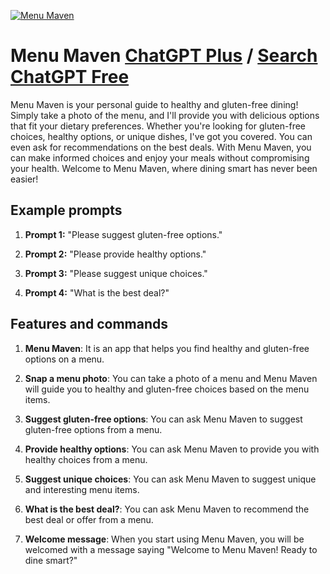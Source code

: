 
[![Menu Maven](https://files.oaiusercontent.com/file-DSn36pPcqIPXh2NQ1WfQMiXw?se=2123-10-16T12%3A08%3A13Z&sp=r&sv=2021-08-06&sr=b&rscc=max-age%3D31536000%2C%20immutable&rscd=attachment%3B%20filename%3Db4a92af8-b78e-40df-894b-f00722324786.png&sig=%2B4fmBEHcDA9hlTzf/j/qj5ZFcFNoz2J4%2BL1un52rgxI%3D)](https://chat.openai.com/g/g-l3g8XoYvm-menu-maven)

# Menu Maven [ChatGPT Plus](https://chat.openai.com/g/g-l3g8XoYvm-menu-maven) / [Search ChatGPT Free](https://gptcall.net/index.html#/?search=Menu%20Maven)

Menu Maven is your personal guide to healthy and gluten-free dining! Simply take a photo of the menu, and I'll provide you with delicious options that fit your dietary preferences. Whether you're looking for gluten-free choices, healthy options, or unique dishes, I've got you covered. You can even ask for recommendations on the best deals. With Menu Maven, you can make informed choices and enjoy your meals without compromising your health. Welcome to Menu Maven, where dining smart has never been easier!

## Example prompts

1. **Prompt 1:** "Please suggest gluten-free options."

2. **Prompt 2:** "Please provide healthy options."

3. **Prompt 3:** "Please suggest unique choices."

4. **Prompt 4:** "What is the best deal?"

## Features and commands

1. **Menu Maven**: It is an app that helps you find healthy and gluten-free options on a menu.

2. **Snap a menu photo**: You can take a photo of a menu and Menu Maven will guide you to healthy and gluten-free choices based on the menu items.

3. **Suggest gluten-free options**: You can ask Menu Maven to suggest gluten-free options from a menu.

4. **Provide healthy options**: You can ask Menu Maven to provide you with healthy choices from a menu.

5. **Suggest unique choices**: You can ask Menu Maven to suggest unique and interesting menu items.

6. **What is the best deal?**: You can ask Menu Maven to recommend the best deal or offer from a menu.

7. **Welcome message**: When you start using Menu Maven, you will be welcomed with a message saying "Welcome to Menu Maven! Ready to dine smart?"


